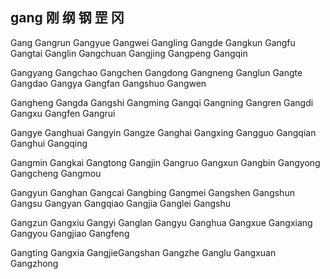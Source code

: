 gang  刚 纲 钢 罡 冈
---

Gang Gangrun Gangyue Gangwei Gangling Gangde Gangkun Gangfu Gangtai Ganglin Gangchuan Gangjing Gangpeng Gangqin 

Gangyang Gangchao Gangchen Gangdong Gangneng Ganglun Gangte Gangdao Gangya Gangfan Gangshuo Gangwen 

Gangheng Gangda Gangshi Gangming Gangqi Gangning  Gangren Gangdi Gangxu Gangfen Gangrui 

Gangye Ganghuai Gangyin Gangze Ganghai Gangxing Gangguo Gangqian Ganghui Gangqing

Gangmin Gangkai Gangtong Gangjin Gangruo Gangxun Gangbin Gangyong Gangcheng Gangmou

Gangyun Ganghan Gangcai Gangbing Gangmei Gangshen Gangshun Gangsu Gangyan Gangqiao Gangjia Ganglei Gangshu 

Gangzun Gangxiu Gangyi Ganglan Gangyu Ganghua Gangxue Gangxiang Gangyou Gangjiao Gangfeng

Gangting Gangxia GangjieGangshan Gangzhe Ganglu Gangxuan Gangzhong  
